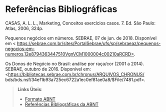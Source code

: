 # Referências Bibliográficas

CASAS, A. L. L., Marketing, Conceitos exercícios casos. 7. Ed. São Paulo: Atlas, 2006, 324p.

Pequenos negócios em números. SEBRAE, 07 de jun. de 2018. Disponível em < https://sebrae.com.br/sites/PortalSebrae/ufs/sp/sebraeaz/pequenos-negocios-em-numeros,12e8794363447510VgnVCM1000004c00210aRCRD>. 

Os Donos de Negócio no Brasil: análise por raça/cor (2001 a 2014). SEBRAE, outubro de 2016. Disponível em:  <https://bibliotecas.sebrae.com.br/chronus/ARQUIVOS_CHRONUS/ 
bds/bds.nsf/34ef1b93a725ec6722a1ec0ef81ae0a8/$File/7481.pdf>. 
> **Links Úteis**:
> - [Formato ABNT](https://www.normastecnicas.com/abnt/)
> - [Referências Bibliográficas da ABNT](https://comunidade.rockcontent.com/referencia-bibliografica-abnt/)
